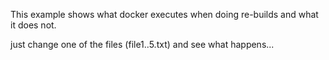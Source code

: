 This example shows what docker executes
when doing re-builds and what it does not.

just change one of the files (file1..5.txt) and see what happens...
